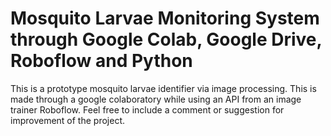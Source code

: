 # Mosquito Larvae Monitoring System through Google Colab, Google Drive, Roboflow and Python

This is a prototype mosquito larvae identifier via image processing. This is made through a google colaboratory while using an API from an image trainer Roboflow. Feel free to include a comment or suggestion for improvement of the project.
